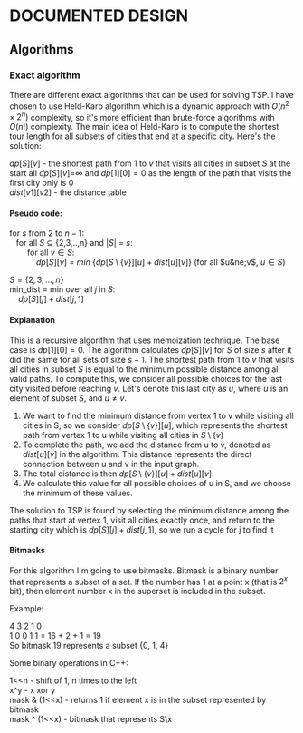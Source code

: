 # DOCUMENTED DESIGN

## Algorithms

### Exact algorithm

There are different exact algorithms that can be used for solving TSP. I have chosen to use Held-Karp algorithm which is a dynamic approach with $O(n^2 \times 2^n)$ complexity, so it's more efficient than brute-force algorithms with $O(n!)$ complexity. 
The main idea of Held-Karp is to compute the shortest tour length for all subsets of cities that end at a specific city. Here's the solution:

$dp[S][v]$ - the shortest path from $1$ to $v$ that visits all cities in subset $S$
at the start all $dp[S][v]=$&infin; and $dp[1][0]=0$ as the length of the path that visits the first city only is $0$ <br>
$dist[v1][v2]$ - the distance table 

#### Pseudo code:

for $s$ from $2$ to $n-1$:<br>
&nbsp;&nbsp;      for all $S$ &sube; {2,3,..,n} and $|S|$ = $s$: <br>
&nbsp; &nbsp; &nbsp; &nbsp;         for all $v∈S$: <br>
&nbsp; &nbsp; &nbsp; &nbsp; &nbsp; &nbsp;             $dp[S][v]$ = $min$ $\{dp[S\setminus\{v\}][u] + dist[u][v]\}$ (for all $u&ne;v$, $u∈S$)

 $S = \{2, 3, ..., n\}$ <br>
min_dist = min over all $j$ in $S$: <br>
&nbsp; &nbsp; $dp[S][j] + dist[j, 1]$


#### Explanation

This is a recursive algorithm that uses memoization technique. The base case is $dp[1][0]=0$. The algorithm calculates $dp[S][v]$ for $S$ of size $s$ after it did the same for all sets of size $s-1$. The shortest path from $1$ to $v$ that visits all cities in subset $S$ is equal to the minimum possible distance among all valid paths. To compute this, we consider all possible choices for the last city visited before reaching $v$. Let's denote this last city as $u$, where $u$ is an element of subset $S$, and $u ≠ v$. 

1. We want to find the minimum distance from vertex 1 to v while visiting all cities in S, so we consider $dp[S\setminus\{v\}][u]$, which represents the shortest path from vertex 1 to u while visiting all cities in $S\setminus\{v\}$
2. To complete the path, we add the distance from u to v, denoted as $dist[u][v]$  in the algorithm. This distance represents the direct connection between u and v in the input graph.
3. The total distance is then $dp[S\setminus\{v\}][u] + dist[u][v]$ 
4. We calculate this value for all possible choices of u in S, and we choose the minimum of these values.

The solution to TSP is found by selecting the minimum distance among the paths that start at vertex 1, visit all cities exactly once, and return to the starting city which is $dp[S][j] + dist[j, 1]$, so we run a cycle for j to find it


#### Bitmasks

For this algorithm I'm going to use bitmasks. Bitmask is a binary number that represents a subset of a set. If the number has 1 at a point x (that is $2^x$ bit), then element number x in the superset is included in the subset.  <br>

Example: <br>

4 3 2 1 0 <br>
1 0 0 1 1  = 16 + 2 + 1 = 19 <br>
So bitmask 19 represents a subset {0, 1, 4} <br>

Some binary operations in C++: <br>

1<<n - shift of 1, n times to the left <br>
x\^y - x xor y  <br>
mask & (1<<x) - returns 1 if element x is in the subset represented by bitmask <br>
mask ^ (1<<x) - bitmask that represents S\x <br>
